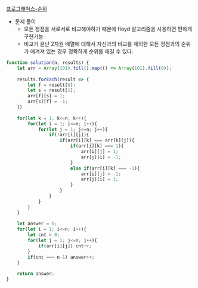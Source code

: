 [프로그래머스-순위](https://programmers.co.kr/learn/courses/30/lessons/49191)

- 문제 풀이
    - 모든 정점을 서로서로 비교해야하기 때문에 floyd 알고리즘을 사용하면 편하게 구현가능
    - 비교가 끝난 2차원 배열에 대해서 자신과의 비교를 제외한 모든 정점과의 순위가 매겨져 있는 경우 정확하게 순위를 매길 수 있다.
    
```javascript
function solution(n, results) {
    let arr = Array(101).fill().map(() => Array(101).fill(0));
    
    results.forEach(result => {
        let f = result[0];
        let s = result[1];
        arr[f][s] = 1;
        arr[s][f] = -1;
    })
    
    for(let k = 1; k<=n; k++){
        for(let i = 1; i<=n; i++){
            for(let j = 1; j<=n; j++){
                if(!arr[i][j]){
                    if(arr[i][k] === arr[k][j]){
                        if(arr[i][k] === 1){
                            arr[i][j] = 1;
                            arr[j][i] = -1;
                        }
                        else if(arr[i][k] === -1){
                            arr[i][j] = -1;
                            arr[j][i] = 1;
                        }
                    }
                }
            }
        }
    }
    
    let answer = 0;
    for(let i = 1; i<=n; i++){
        let cnt = 0;
        for(let j = 1; j<=n; j++){
            if(arr[i][j]) cnt++;
        }
        if(cnt === n-1) answer++;
    }
    
    return answer;
}
```